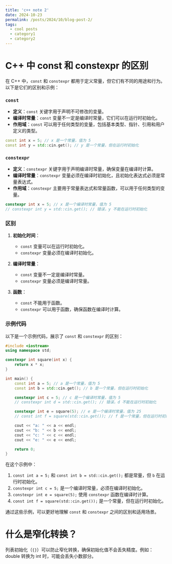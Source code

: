 ```yaml
---
title: 'c++ note 2'
date: 2024-10-23
permalink: /posts/2024/10/blog-post-2/
tags:
  - cool posts
  - category1
  - category2
---
```

# C++ 中 const 和 constexpr 的区别

在 C++ 中，`const` 和 `constexpr` 都用于定义常量，但它们有不同的用途和行为。以下是它们的区别和示例：

### `const`

- **定义**：`const` 关键字用于声明不可修改的变量。
- **编译时常量**：`const` 变量不一定是编译时常量，它们可以在运行时初始化。
- **作用域**：`const` 可以用于任何类型的变量，包括基本类型、指针、引用和用户定义的类型。

```cpp
const int x = 5; // x 是一个常量，值为 5
const int y = std::cin.get(); // y 是一个常量，但在运行时初始化
```

### `constexpr`

- **定义**：`constexpr` 关键字用于声明编译时常量，确保变量在编译时计算。
- **编译时常量**：`constexpr` 变量必须在编译时初始化，且初始化表达式必须是常量表达式。
- **作用域**：`constexpr` 主要用于常量表达式和常量函数，可以用于任何类型的变量。

```cpp
constexpr int x = 5; // x 是一个编译时常量，值为 5
// constexpr int y = std::cin.get(); // 错误，y 不能在运行时初始化
```

### 区别

1. **初始化时间**：
   - `const` 变量可以在运行时初始化。
   - `constexpr` 变量必须在编译时初始化。

2. **编译时常量**：
   - `const` 变量不一定是编译时常量。
   - `constexpr` 变量必须是编译时常量。

3. **函数**：
   - `const` 不能用于函数。
   - `constexpr` 可以用于函数，确保函数在编译时计算。

### 示例代码

以下是一个示例代码，展示了 `const` 和 `constexpr` 的区别：

```cpp
#include <iostream>
using namespace std;

constexpr int square(int x) {
    return x * x;
}

int main() {
    const int a = 5; // a 是一个常量，值为 5
    const int b = std::cin.get(); // b 是一个常量，但在运行时初始化

    constexpr int c = 5; // c 是一个编译时常量，值为 5
    // constexpr int d = std::cin.get(); // 错误，d 不能在运行时初始化

    constexpr int e = square(5); // e 是一个编译时常量，值为 25
    // const int f = square(std::cin.get()); // f 是一个常量，但在运行时初始化

    cout << "a: " << a << endl;
    cout << "b: " << b << endl;
    cout << "c: " << c << endl;
    cout << "e: " << e << endl;

    return 0;
}
```

在这个示例中：

1. `const int a = 5;` 和 `const int b = std::cin.get();` 都是常量，但 `b` 在运行时初始化。
2. `constexpr int c = 5;` 是一个编译时常量，必须在编译时初始化。
3. `constexpr int e = square(5);` 使用 `constexpr` 函数在编译时计算。
4. `const int f = square(std::cin.get());` 是一个常量，但在运行时初始化。

通过这些示例，可以更好地理解 `const` 和 `constexpr` 之间的区别和适用场景。

# 什么是窄化转换？

列表初始化（`{}`）可以防止窄化转换，确保初始化值不会丢失精度。例如：double 转换为 int 时，可能会丢失小数部分。